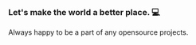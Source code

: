 ### Let's make the world a better place. 💻
Always happy to be a part of any opensource projects.

<!--
[![STATISTICS](https://github-readme-stats.vercel.app/api?username=Izzatullo&show_icons=true)]
[![Top Langs](https://github-readme-stats.vercel.app/api/top-langs/?username=Izzatullo&langs_count=8)]
**Izzatullo/Izzatullo** is a ✨ _special_ ✨ repository because its `README.md` (this file) appears on your GitHub profile.

Here are some ideas to get you started:

- 🔭 I’m currently working on ...
- 🌱 I’m currently learning ...
- 👯 I’m looking to collaborate on ...
- 🤔 I’m looking for help with ...
- 💬 Ask me about ...
- 📫 How to reach me: ...
- 😄 Pronouns: ...
- ⚡ Fun fact: ...
-->
